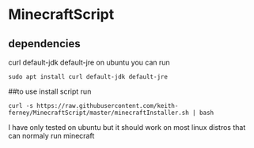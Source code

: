 # MinecraftScript

## dependencies  
  curl
  default-jdk
  default-jre
on ubuntu you can run

```sudo apt install curl default-jdk default-jre```

##to use install script run

```curl -s https://raw.githubusercontent.com/keith-ferney/MinecraftScript/master/minecraftInstaller.sh | bash```


I have only tested on ubuntu but it should work on most linux distros that can normaly run minecraft
